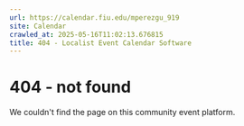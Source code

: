 ```yaml
---
url: https://calendar.fiu.edu/mperezgu_919
site: Calendar
crawled_at: 2025-05-16T11:02:13.676815
title: 404 - Localist Event Calendar Software
---
```


# 404 - not found
We couldn't find the page on this community event platform.

